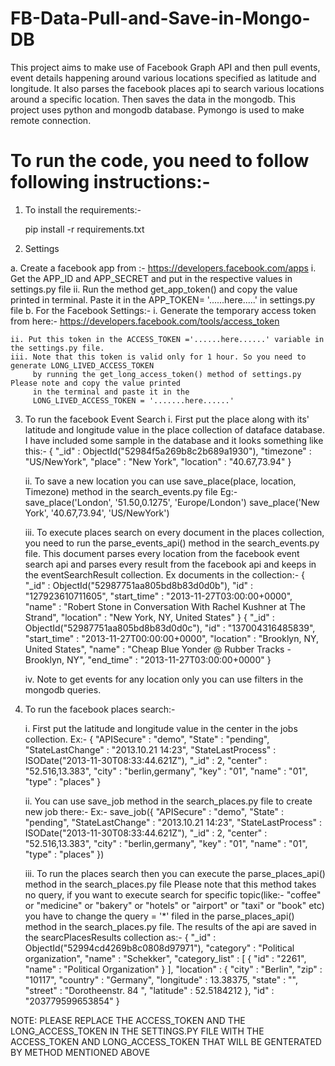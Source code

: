 FB-Data-Pull-and-Save-in-Mongo-DB
=================================

This project aims to make use of Facebook Graph API and then pull events, event details happening around various locations specified as latitude and longitude. It also parses the facebook places api to search various locations around a specific location. Then saves the data in the mongodb. This project uses python and mongodb database. Pymongo is used to make remote connection.

To run the code, you need to follow following instructions:-
=================================

1. To install the requirements:-
	
	pip install -r requirements.txt

2. Settings 
 
 a. Create a facebook app from :- https://developers.facebook.com/apps
 	i.  Get the APP_ID and APP_SECRET and put in the respective values in settings.py file 
	ii. Run the method get_app_token() and copy the value printed in terminal.
	   Paste it in the APP_TOKEN= '......here.....' in settings.py file
 b. For the Facebook Settings:-
 	i. Generate the temporary access token from here:-
 		https://developers.facebook.com/tools/access_token

 	ii. Put this token in the ACCESS_TOKEN ='......here......' variable in the settings.py file.
 	iii. Note that this token is valid only for 1 hour. So you need to generate LONG_LIVED_ACCESS_TOKEN 
 	     by running the get_long_access_token() method of settings.py Please note and copy the value printed 
 		 in the terminal and paste it in the 
 		 LONG_LIVED_ACCESS_TOKEN = '.......here......'
 3. To run the facebook Event Search
  	i. First put the place along with its' latitude and longitude value in the place collection of dataface database. 
	   I have included some sample in the database and it looks something like this:-
	  	{
		    "_id" : ObjectId("52984f5a269b8c2b689a1930"),
		    "timezone" : "US/NewYork",
		    "place" : "New York",
		    "location" : "40.67,73.94"
		}

	ii. To save a new location you can use save_place(place, location, Timezone) method in the search_events.py file
		Eg:-
		save_place('London', '51.50,0.1275', 'Europe/London')
		save_place('New York', '40.67,73.94', 'US/NewYork') 

	iii. To execute places search on every document in the places collection, you need to run the parse_events_api() 
		method in the search_events.py file. This document parses every location from the facebook event search api and 
		parses every result from the facebook api and keeps in the eventSearchResult collection.
		Ex documents in the collection:-
		{
	        "_id" : ObjectId("52987751aa805bd8b83d0d0b"),
	        "id" : "127923610711605",
	        "start_time" : "2013-11-27T03:00:00+0000",
	        "name" : "Robert Stone in Conversation With Rachel Kushner at The Strand",
	        "location" : "New York, NY, United States"
		}
		{
		        "_id" : ObjectId("52987751aa805bd8b83d0d0c"),
		        "id" : "137004316485839",
		        "start_time" : "2013-11-27T00:00:00+0000",
		        "location" : "Brooklyn, NY, United States",
		        "name" : "Cheap Blue Yonder @ Rubber Tracks - Brooklyn, NY",
		        "end_time" : "2013-11-27T03:00:00+0000"
		}

	iv. Note to get events for any location only you can use filters in the mongodb queries.

4. To run the facebook places search:-
	
	i. First put the latitude and longitude value in the center in the jobs collection. Ex:- 
		{
        "APISecure" : "demo",
        "State" : "pending",
        "StateLastChange" : "2013.10.21 14:23",
        "StateLastProcess" : ISODate("2013-11-30T08:33:44.621Z"),
        "_id" : 2,
        "center" : "52.516,13.383",
        "city" : "berlin,germany",
        "key" : "01",
        "name" : "01",
        "type" : "places"
		}

	ii. You can use save_job method in the search_places.py file to create new job there:- 
	Ex:- 
		save_job({
		        "APISecure" : "demo",
		        "State" : "pending",
		        "StateLastChange" : "2013.10.21 14:23",
		        "StateLastProcess" : ISODate("2013-11-30T08:33:44.621Z"),
		        "_id" : 2,
		        "center" : "52.516,13.383",
		        "city" : "berlin,germany",
		        "key" : "01",
		        "name" : "01",
		        "type" : "places"
		})
	
	iii. To run the places search then you can execute the parse_places_api() method in the search_places.py file
		Please note that this method takes no query, if you want to execute search for specific topic(like:- "coffee" or "medicine" or "bakery" or "hotels" or "airport" or "taxi" or "book" etc) you have to change the query = '*' filed in the parse_places_api() method in the search_places.py file. The results of the api are saved in the searcPlacesResults collection as:- 
		{
        "_id" : ObjectId("52994cd4269b8c0808d97971"),
        "category" : "Political organization",
        "name" : "Schekker",
        "category_list" : [
                {
                        "id" : "2261",
                        "name" : "Political Organization"
                }
        ],
        "location" : {
                "city" : "Berlin",
                "zip" : "10117",
                "country" : "Germany",
                "longitude" : 13.38375,
                "state" : "",
                "street" : "Dorotheenstr. 84 ",
                "latitude" : 52.5184212
        },
        "id" : "203779599653854"
		}

NOTE:
PLEASE REPLACE THE ACCESS_TOKEN AND THE LONG_ACCESS_TOKEN IN THE SETTINGS.PY FILE WITH THE ACCESS_TOKEN AND LONG_ACCESS_TOKEN THAT WILL BE GENTERATED BY METHOD MENTIONED ABOVE
